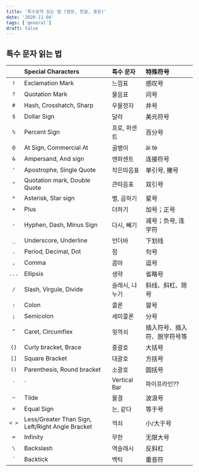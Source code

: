 ```yaml
---
title: '특수문자 읽는 법 (영문, 한글, 중문)'
date: '2020-11-04' 
tags: ['general']
draft: false
---
```


## 특수 문자 읽는 법

|       | Special Characters                               | 특수 문자      | 特殊符号                     |
| :---: | :----------------------------------------------- | :------------- | :--------------------------- |
|  `!`  | Exclamation Mark                                 | 느낌표         | 感叹号                       |
|  `?`  | Quotation Mark                                   | 물음표         | 问号                         |
|  `#`  | Hash, Crosshatch, Sharp                          | 우물정자       | 井号                         |
|  `$`  | Dollar Sign                                      | 달라           | 美元符号                     |
|  `%`  | Percent Sign                                     | 프로, 퍼센트   | 百分号                       |
|  `@`  | At Sign, Commercial At                           | 골뱅이         | ài tè                        |
|  `&`  | Ampersand, And sign                              | 앤퍼센트       | 连接符号                     |
|  `'`  | Apostrophe, Single Quote                         | 작은따음표     | 单引号, 撇号                 |
|  `"`  | Quotation mark, Double Quote                     | 큰따음표       | 双引号                       |
|  `*`  | Asterisk, Star sign                              | 별, 곱하기     | 星号                         |
|  `+`  | Plus                                             | 더하기         | 加号；正号                   |
|  `-`  | Hyphen, Dash, Minus Sign                         | 다시, 빼기     | 减号；负号, 连字符           |
|  `_`  | Underscore, Underline                            | 언더바         | 下划线                       |
|  `.`  | Period, Decimal, Dot                             | 점             | 句号                         |
|  `,`  | Comma                                            | 콤마           | 逗号                         |
| `...` | Ellipsis                                         | 생략           | 省略号                       |
|  `/`  | Slash, Virgule, Divide                           | 슬래시, 나누기 | 斜线、斜杠、除号             |
|  `:`  | Colon                                            | 콜론           | 冒号                         |
|  `;`  | Semicolon                                        | 세미콜론       | 分号                         |
|  `^`  | Caret, Circumflex                                | 윗꺽쇠         | 插入符号、插入符、脱字符号等 |
| `{}`  | Curly bracket, Brace                             | 중괄호         | 大括号                       |
| `[]`  | Square Bracket                                   | 대괄호         | 方括号                       |
| `()`  | Parenthesis, Round bracket                       | 소괄호         | 圆括号                       |
|  `|`  | Vertical Bar                                     | 파이프라인??   | 竖线                         |
|  `~`  | Tilde                                            | 물결           | 波浪号                       |
|  `=`  | Equal Sign                                       | 는, 같다       | 等于号                       |
| `< >` | Less/Greater Than Sign, Left/Right Angle Bracket | 꺽쇠           | 小/大于号                    |
|  `∞`  | Infinity                                         | 무한           | 无限大号                     |
| `\` | Backslash | 역슬래시 | 反斜杠 |
|    ` | Backtick | 백틱 | 重音符     |
